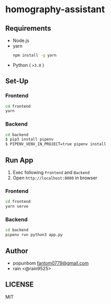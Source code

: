 # homography-assistant


## Requirements

- Node.js
- yarn
  ```bash
  npm install -g yarn
  ```
- Python ( `>3.8` )

## Set-Up

### Frontend
```bash
cd frontend
yarn 
```

### Backend
```bash
cd backend
$ pip3 install pipenv
$ PIPENV_VENV_IN_PROJECT=true pipenv install
```

## Run App

1. Exec following `Frontend` and `Backend`
2. Open `http://localhost:8080` in browser

### Frontend
```bash
cd frontend
yarn serve
```

### Backend
```bash
cd backend
pipenv run python3 app.py
```

## Author
- popunbom <fantom0779@gmail.com>
- rain <@rain9525>

## LICENSE

MIT
